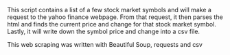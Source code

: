 This script contains a list of a few stock market symbols and will make a request to the yahoo finance webpage.
From that request, it then parses the html and finds the current price and change for that stock market symbol.
Lastly, it will write down the symbol price and change into a csv file.

This web scraping was written with Beautiful Soup, requests and csv
